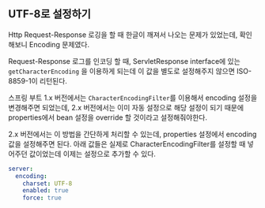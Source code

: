 ## UTF-8로 설정하기
Http Request-Response 로깅을 할 때 한글이 깨져서 나오는 문제가 있었는데, 확인해보니 Encoding 문제였다. 

Request-Response 로그를 인코딩 할 때, ServletResponse interface에 있는 `getCharacterEncoding` 을 이용하게 되는데 이 값을 별도로 설정해주지 않으면 ISO-8859-1이 리턴된다. 

스프링 부트 1.x 버전에서는 `CharacterEncodingFilter`를 이용해서 encoding 설정을 변경해주면 되었는데, 2.x 버전에서는 이미 자동 설정으로 해당 설정이 되기 때문에 properties에서 bean 설정을 override 할 것이라고 설정해줘야한다. 

2.x 버전에서는 이 방법을 간단하게 처리할 수 있는데, properties 설정에서 encoding 값을 설정해주면 된다. 아래 값들은 실제로 CharacterEncodingFilter를 설정할 때 넣어주던 값이었는데 이제는 설정으로 추가할 수 있다. 
```yml
server:
  encoding:
    charset: UTF-8
    enabled: true
    force: true
```
